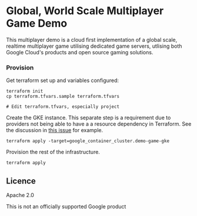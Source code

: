 # Global, World Scale Multiplayer Game Demo

This multiplayer demo is a cloud first implementation of a global scale, realtime multiplayer game utilising
dedicated game servers, utlising both Google Cloud's products and open source gaming solutions.

### Provision

Get terraform set up and variables configured:

```shell
terraform init
cp terraform.tfvars.sample terraform.tfvars

# Edit terraform.tfvars, especially project
```

Create the GKE instance. This separate step is a requirement due to providers not being able to have a a resource dependency in Terraform. See the discussion in [this issue](https://github.com/hashicorp/terraform/issues/2430) for example.

```shell
terraform apply -target=google_container_cluster.demo-game-gke
```

Provision the rest of the infrastructure.

```shell
terraform apply
```

## Licence

Apache 2.0

This is not an officially supported Google product
